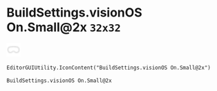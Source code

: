 # BuildSettings.visionOS On.Small@2x `32x32`
<img src="/img/BuildSettings.visionOS%20On.Small.png" width=32 height=32>

``` CSharp
EditorGUIUtility.IconContent("BuildSettings.visionOS On.Small@2x")
```
```
BuildSettings.visionOS On.Small@2x
```
